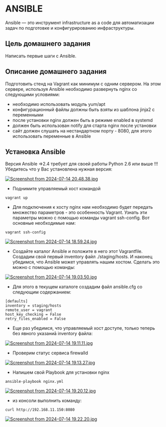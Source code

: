# ANSIBLE

Ansible — это инструмент infrastructure as a code для автоматизации задач по подготовке и конфигурированию инфраструктуры.

## Цель домашнего задания

Написать первые шаги с Ansible.
## Описание домашнего задания

Подготовить стенд на Vagrant как минимум с одним сервером. На этом сервере, используя Ansible необходимо развернуть nginx со следующими условиями:
- необходимо использовать модуль yum/apt
- конфигурационный файлы должны быть взяты из шаблона jinja2 с переменными
- после установки nginx должен быть в режиме enabled в systemd
- должен быть использован notify для старта nginx после установки
- сайт должен слушать на нестандартном порту - 8080, для этого использовать переменные в Ansible

## Установка Ansible
Версия Ansible =>2.4 требует для своей работы Python 2.6 или выше
!!! Убедитесь что у Вас установлена нужная версия:

[![Screenshot from 2024-07-14 20.48.38.jpg](https://iimg.su/s/14/th_gtoyBJPLhmMsYjbUAmZlRrCMAKiVWbb8IPaBvYVp.jpg)](https://iimg.su/i/3Tz6G)

- Поднимите управляемый хост командой
~~~shell
vagrant up
~~~
- Для подключения к хосту nginx нам необходимо будет передать множество параметров - это особенность Vagrant. Узнать эти параметры можно с помощью команды vagrant ssh-config. Вот основные необходимые нам:
~~~shell
vagrant ssh-config
~~~

[![Screenshot from 2024-07-14 18.59.24.jpg](https://iimg.su/s/14/th_cfPSbUzct6pX7AYZub9q7jGTSMbbgAGSfLFdLyVy.jpg)](https://iimg.su/i/lXzuS)

- Создайте каталог Ansible и положите в него этот Vagrantfile. Создадим свой первый inventory файл ./staging/hosts. И наконец убедимся, что Ansible может управлять нашим хостом. Сделать это можно с помощью команды:

[![Screenshot from 2024-07-14 19.03.50.jpg](https://iimg.su/s/14/th_2ZvHo4NhXAhbNASXzEe9OIC6mCtdRBlhtf46L2QE.jpg)](https://iimg.su/i/Pbs4u)

- Для этого в текущем каталоге создадим файл ansible.cfg со следующим содержанием:
~~~ansible
[defaults]
inventory = staging/hosts
remote_user = vagrant
host_key_checking = False
retry_files_enabled = False

~~~

- Еще раз убедимся, что управляемый хост доступе, только теперь без
явного указаниā inventory файла:

[![Screenshot from 2024-07-14 19.11.11.jpg](https://iimg.su/s/14/th_9PwHW0HHvKJE7HlbsA77ABVEONcpGHh5MqBW063O.jpg)](https://iimg.su/i/YQfTv)

- Проверим статус сервиса firewalld
  
[![Screenshot from 2024-07-14 19.13.27.jpg](https://iimg.su/s/14/th_5erQEbTZidbLRcVQGp2AKvSkrpBuPfqhb2SvDQpZ.jpg)](https://iimg.su/i/Acw9R)

- Напишем свой Playbook для установки nginx

~~~ansible
ansible-playbook nginx.yml
~~~

[![Screenshot from 2024-07-14 19.20.12.jpg](https://iimg.su/s/14/th_rwHGQOXhhkme8p3QlM7U2fT76ZXNBqEaQMYqOyyy.jpg)](https://iimg.su/i/g7CQB)

-  из консоли выполнить команду:
~~~shell
curl http://192.168.11.150:8080
~~~

[![Screenshot from 2024-07-14 19.22.20.jpg](https://iimg.su/s/14/th_Y4AiwXrEfZNN34tE2X2NkBKRy9folLd6owLiZoRO.jpg)](https://iimg.su/i/QbR8y)